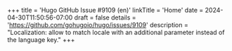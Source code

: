 +++
title = 'Hugo GitHub Issue #9109 (en)'
linkTitle = 'Home'
date = 2024-04-30T11:50:56-07:00
draft = false
details = 'https://github.com/gohugoio/hugo/issues/9109'
description = "Localization: allow to match locale with an additional parameter instead of the language key."
+++
